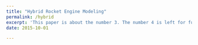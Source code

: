 ```yaml
---
title: "Hybrid Rocket Engine Modeling"
permalink: /hybrid
excerpt: 'This paper is about the number 3. The number 4 is left for future work.'
date: 2015-10-01

---
```

